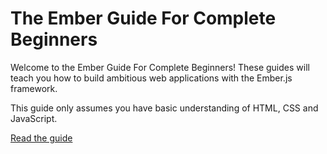 # The Ember Guide For Complete Beginners

Welcome to the Ember Guide For Complete Beginners! These guides will teach you
how to build ambitious web applications with the Ember.js framework.

This guide only assumes you have basic understanding of HTML, CSS and JavaScript.

[Read the guide](https://martndemus.github.io/ember-guides-for-complete-beginners/)
